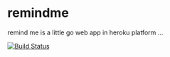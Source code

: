 # remindme
remind me is a little go web app in heroku platform ...

[![Build Status](https://travis-ci.org/mazroe/remindme.svg?branch=master)](https://travis-ci.org/mazroe/remindme)
